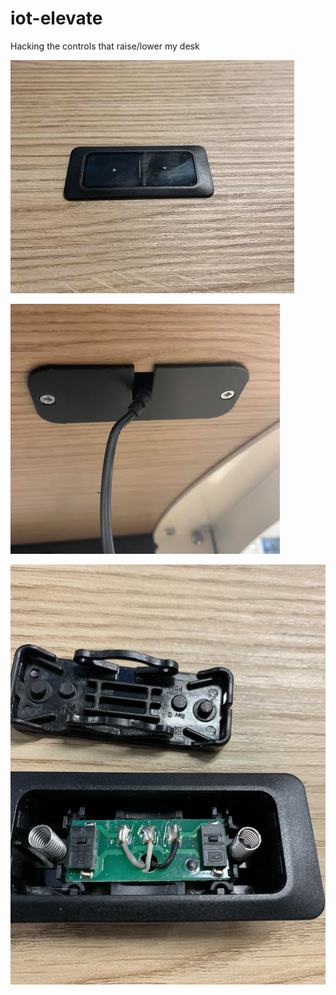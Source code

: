 # iot-elevate

Hacking the controls that raise/lower my desk

![](art/desk01.jpg)

![](art/desk02.jpg)

![](art/switch.jpg)
